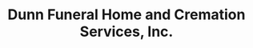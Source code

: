 ---
title: "Dunn Funeral Home and Cremation Services, Inc."
url: /burgaw/dunn-funeral-home-and-cremation-services-inc/
shop: Bestattungen
---